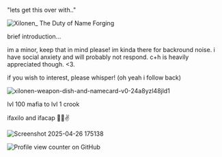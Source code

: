 "lets get this over with.."

![Xilonen_ The Duty of Name Forging](https://github.com/user-attachments/assets/d7b425a9-62a4-43f7-8588-9a100535dced)

brief introduction... 

im a minor, keep that in mind please! im kinda there for backround noise. i have social anxiety and will probably not respond. c+h is heavily appreciated though. <3.

if you wish to interest, please whisper!
(oh yeah i follow back)

![xilonen-weapon-dish-and-namecard-v0-24a8yzl48jld1](https://github.com/user-attachments/assets/63bc9351-4b44-4d00-bd2d-bfe2fe13fd6a)

lvl 100 mafia to lvl 1 crook

ifaxilo and ifacap 🤫😂✌️

![Screenshot 2025-04-26 175138](https://github.com/user-attachments/assets/64d2c2df-aabc-4830-a570-21b4c163470e)

![Profile view counter on GitHub](https://komarev.com/ghpvc/?username=artexyc)

